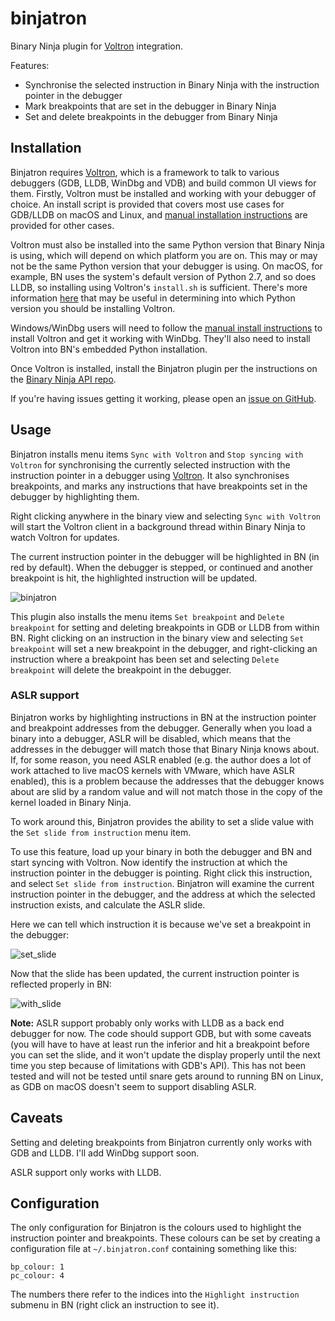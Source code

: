 # binjatron

Binary Ninja plugin for [Voltron](https://github.com/snare/voltron) integration.

Features:

- Synchronise the selected instruction in Binary Ninja with the instruction pointer in the debugger
- Mark breakpoints that are set in the debugger in Binary Ninja
- Set and delete breakpoints in the debugger from Binary Ninja

## Installation

Binjatron requires [Voltron](https://github.com/snare/voltron), which is a framework to talk to various debuggers (GDB, LLDB, WinDbg and VDB) and build common UI views for them. Firstly, Voltron must be installed and working with your debugger of choice. An install script is provided that covers most use cases for GDB/LLDB on macOS and Linux, and [manual installation instructions](https://github.com/snare/voltron/wiki/Installation) are provided for other cases.

Voltron must also be installed into the same Python version that Binary Ninja is using, which will depend on which platform you are on. This may or may not be the same Python version that your debugger is using. On macOS, for example, BN uses the system's default version of Python 2.7, and so does LLDB, so installing using Voltron's `install.sh` is sufficient. There's more information [here](https://github.com/snare/voltron/wiki/Installation) that may be useful in determining into which Python version you should be installing Voltron. 

Windows/WinDbg users will need to follow the [manual install instructions](https://github.com/snare/voltron/wiki/Installation) to install Voltron and get it working with WinDbg. They'll also need to install Voltron into BN's embedded Python installation.

Once Voltron is installed, install the Binjatron plugin per the instructions on the [Binary Ninja API repo](https://github.com/Vector35/binaryninja-api/tree/master/python/examples).

If you're having issues getting it working, please open an [issue on GitHub](https://github.com/snare/binjatron).

## Usage

Binjatron installs menu items `Sync with Voltron` and `Stop syncing with Voltron` for synchronising the currently selected instruction with the instruction pointer in a debugger using [Voltron](https://github.com/snare/voltron). It also synchronises breakpoints, and marks any instructions that have breakpoints set in the debugger by highlighting them.

Right clicking anywhere in the binary view and selecting `Sync with Voltron` will start the Voltron client in a background thread within Binary Ninja to watch Voltron for updates.

The current instruction pointer in the debugger will be highlighted in BN (in red by default). When the debugger is stepped, or continued and another breakpoint is hit, the highlighted instruction will be updated.

![binjatron](http://i.imgur.com/NQuKhfD.png)

This plugin also installs the menu items `Set breakpoint` and `Delete breakpoint` for setting and deleting breakpoints in GDB or LLDB from within BN. Right clicking on an instruction in the binary view and selecting `Set breakpoint` will set a new breakpoint in the debugger, and right-clicking an instruction where a breakpoint has been set and selecting `Delete breakpoint` will delete the breakpoint in the debugger.

### ASLR support

Binjatron works by highlighting instructions in BN at the instruction pointer and breakpoint addresses from the debugger. Generally when you load a binary into a debugger, ASLR will be disabled, which means that the addresses in the debugger will match those that Binary Ninja knows about. If, for some reason, you need ASLR enabled (e.g. the author does a lot of work attached to live macOS kernels with VMware, which have ASLR enabled), this is a problem because the addresses that the debugger knows about are slid by a random value and will not match those in the copy of the kernel loaded in Binary Ninja.

To work around this, Binjatron provides the ability to set a slide value with the `Set slide from instruction` menu item.

To use this feature, load up your binary in both the debugger and BN and start syncing with Voltron. Now identify the instruction at which the instruction pointer in the debugger is pointing. Right click this instruction, and select `Set slide from instruction`. Binjatron will examine the current instruction pointer in the debugger, and the address at which the selected instruction exists, and calculate the ASLR slide.

Here we can tell which instruction it is because we've set a breakpoint in the debugger:

![set_slide](http://i.imgur.com/UPYSD6Y.png)

Now that the slide has been updated, the current instruction pointer is reflected properly in BN:

![with_slide](http://i.imgur.com/kcnBN8i.png)

**Note:** ASLR support probably only works with LLDB as a back end debugger for now. The code should support GDB, but with some caveats (you will have to have at least run the inferior and hit a breakpoint before you can set the slide, and it won't update the display properly until the next time you step because of limitations with GDB's API). This has not been tested and will not be tested until snare gets around to running BN on Linux, as GDB on macOS doesn't seem to support disabling ASLR.

## Caveats

Setting and deleting breakpoints from Binjatron currently only works with GDB and LLDB. I'll add WinDbg support soon.

ASLR support only works with LLDB.

## Configuration

The only configuration for Binjatron is the colours used to highlight the instruction pointer and breakpoints. These colours can be set by creating a configuration file at `~/.binjatron.conf` containing something like this:

    bp_colour: 1
    pc_colour: 4

The numbers there refer to the indices into the `Highlight instruction` submenu in BN (right click an instruction to see it).